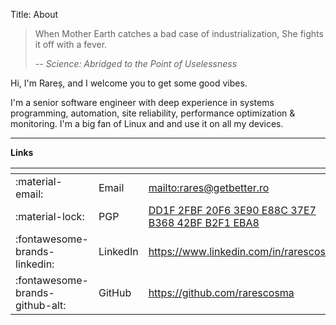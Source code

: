 Title: About

> When Mother Earth catches a bad case of industrialization, She fights it off with a fever.
> 
> --  _Science: Abridged to the Point of Uselessness_

Hi, I'm Rareș, and I welcome you to get some good vibes.

I'm a senior software engineer with deep experience in systems programming, automation, site reliability, performance optimization & monitoring. 
I'm a big fan of Linux and and use it on all my devices.

----

**Links**

| <!-- -->                        | <!-- --> | <!-- -->                                                                                                                                                                |
|---------------------------------|----------|-------------------------------------------------------------------------------------------------------------------------------------------------------------------------|
| :material-email:                | Email    | <mailto:rares@getbetter.ro>                                                                                                                                             |
| :material-lock:                 | PGP      | [DD1F 2FBF 20F6 3E90 E88C  37E7 B368 42BF B2F1 EBA8](http://keyserver.ubuntu.com/pks/lookup?op=vindex&search=0xDD1F2FBF20F63E90E88C37E7B36842BFB2F1EBA8&fingerprint=on) |
| :fontawesome-brands-linkedin:   | LinkedIn | <https://www.linkedin.com/in/rarescosma>                                                                                                                                |
| :fontawesome-brands-github-alt: | GitHub   | <https://github.com/rarescosma>                                                                                                                                         |
